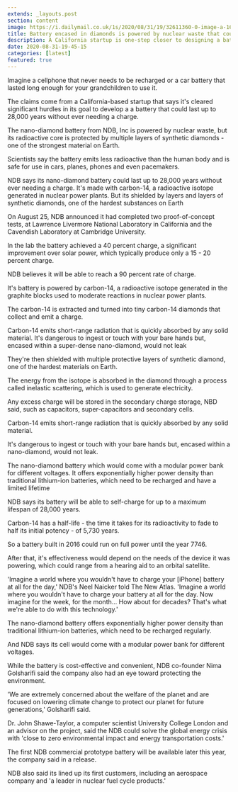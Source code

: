 ```yaml
---
extends: _layouts.post
section: content
image: https://i.dailymail.co.uk/1s/2020/08/31/19/32611360-0-image-a-16_1598898359357.jpg 
title: Battery encased in diamonds is powered by nuclear waste that could last for THOUSANDS of years 
description: A California startup is one-step closer to designing a battery that lasts for thousands of years on a single charge. The design is fueled by nuclear wasted and encased in diamonds.. 
date: 2020-08-31-19-45-15 
categories: [latest] 
featured: true 
--- 
```

Imagine a cellphone that never needs to be recharged or a car battery that lasted long enough for your grandchildren to use it.

The claims come from a California-based startup that says it's cleared significant hurdles in its goal to develop a a battery that could last up to 28,000 years without ever needing a charge.

The nano-diamond battery from NDB, Inc is powered by nuclear waste, but its radioactive core is protected by multiple layers of synthetic diamonds -one of the strongest material on Earth. 

Scientists say the battery emits less radioactive than the human body and is safe for use in cars, planes, phones and even pacemakers.

NDB says its nano-diamond battery could last up to 28,000 years without ever needing a charge. It's made with carbon-14, a radioactive isotope generated in nuclear power plants. But its shielded by layers and layers of synthetic diamonds, one of the hardest substances on Earth

On August 25, NDB announced it had completed two proof-of-concept tests, at Lawrence Livermore National Laboratory in California and the Cavendish Laboratory at Cambridge University.  

In the lab the battery achieved a 40 percent charge, a significant improvement over solar power, which typically produce only a 15 - 20 percent charge. 

NDB believes it will be able to reach a 90 percent rate of charge.   

It's battery is powered by carbon-14, a radioactive isotope generated in the graphite blocks used to moderate reactions in nuclear power plants.

The carbon-14 is extracted and turned into tiny carbon-14 diamonds that collect and emit a charge.

Carbon-14 emits short-range radiation that is quickly absorbed by any solid material. It's dangerous to ingest or touch with your bare hands but, encased within a super-dense nano-diamond, would not leak

They're then shielded with multiple protective layers of synthetic diamond, one of the hardest materials on Earth. 

The energy from the isotope is absorbed in the diamond through a process called inelastic scattering, which is used to generate electricity. 

Any excess charge will be stored in the secondary charge storage, NBD said, such as capacitors, super-capacitors and secondary cells. 

Carbon-14 emits short-range radiation that is quickly absorbed by any solid material. 

It's dangerous to ingest or touch with your bare hands but, encased within a nano-diamond, would not leak.

The nano-diamond battery which would come with a modular power bank for different voltages. It offers exponentially higher power density than traditional lithium-ion batteries, which need to be recharged and have a limited lifetime

NDB says its battery will be able to self-charge for up to a maximum lifespan of 28,000 years. 

Carbon-14 has a half-life - the time it takes for its radioactivity to fade to half its initial potency - of 5,730 years.

So a battery built in 2016 could run on full power until the year 7746.

After that, it's effectiveness would depend on the needs of the device it was powering, which could range from a hearing aid to an orbital satellite.

'Imagine a world where you wouldn't have to charge your [iPhone] battery at all for the day,' NDB's Neel Naicker told The New Atlas. 'Imagine a world where you wouldn't have to charge your battery at all for the day. Now imagine for the week, for the month… How about for decades? That's what we're able to do with this technology.' 

The nano-diamond battery offers exponentially higher power density than traditional lithium-ion batteries, which need to be recharged regularly.

And NDB says its cell would come with a modular power bank for different voltages.

While the battery is cost-effective and convenient, NDB co-founder Nima Golsharifi said the company also had an eye toward protecting the environment.

'We are extremely concerned about the welfare of the planet and are focused on lowering climate change to protect our planet for future generations,' Golsharifi said.

Dr. John Shawe-Taylor, a computer scientist University College London and an advisor on the project, said the NDB could solve the global energy crisis with 'close to zero environmental impact and energy transportation costs.'

The first NDB commercial prototype battery will be available later this year, the company said in a release.

NDB also said its lined up its first customers, including an aerospace company and 'a leader in nuclear fuel cycle products.'  

